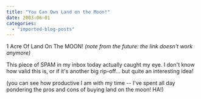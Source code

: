 ```yaml
---
title: "You Can Own Land on the Moon!"
date: 2003-06-01
categories: 
  - "imported-blog-posts"
---
```


1 Acre Of Land On The MOON! _(note from the future: the link doesn't work anymore)_

This piece of SPAM in my inbox today actually caught my eye. I don't know how valid this is, or if it's another big rip-off… but quite an interesting idea!

(you can see how productive I am with my time -- I've spent all day pondering the pros and cons of buying land on the moon! HA!)
